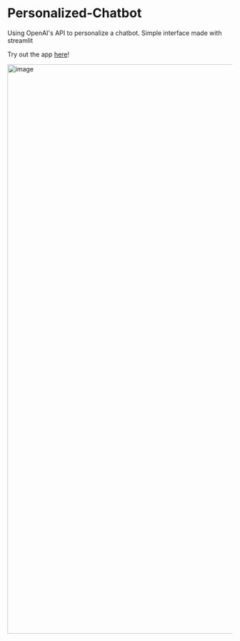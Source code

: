 # Personalized-Chatbot
Using OpenAI's API to personalize a chatbot.
Simple interface made with streamlit

Try out the app [here](https://personalized-chatbot.streamlit.app/)!

<img width="1276" alt="image" src="https://github.com/OlSeb/Personalized-Chatbot/assets/112832650/f74e30fd-1ea8-4749-9994-ef1f5e799b33">
